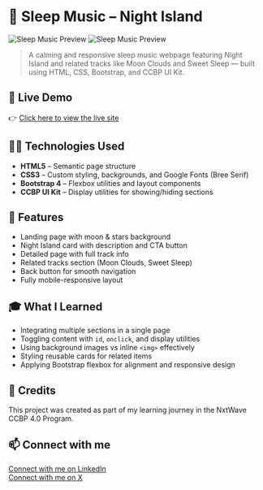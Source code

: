 # 🎵 Sleep Music – Night Island

![Sleep Music Preview](https://github.com/SouravKumarYadav/Sleep-Music-Night-Island/blob/main/images/Music%20Page%2001.jpg)
![Sleep Music Preview](https://github.com/SouravKumarYadav/Sleep-Music-Night-Island/blob/main/images/Music%20Page%2002.jpg)

> A calming and responsive sleep music webpage featuring Night Island and related tracks like Moon Clouds and Sweet Sleep — built using HTML, CSS, Bootstrap, and CCBP UI Kit.

## 🚀 Live Demo  
👉 [Click here to view the live site](https://souravkumaryadav.github.io/Sleep-Music-Night-Island/)

## 🧑‍💻 Technologies Used  
- **HTML5** – Semantic page structure  
- **CSS3** – Custom styling, backgrounds, and Google Fonts (Bree Serif)  
- **Bootstrap 4** – Flexbox utilities and layout components  
- **CCBP UI Kit** – Display utilities for showing/hiding sections  

## 📄 Features  
- Landing page with moon & stars background  
- Night Island card with description and CTA button  
- Detailed page with full track info  
- Related tracks section (Moon Clouds, Sweet Sleep)  
- Back button for smooth navigation  
- Fully mobile-responsive layout  

## 🎓 What I Learned  
- Integrating multiple sections in a single page  
- Toggling content with `id`, `onclick`, and display utilities  
- Using background images vs inline `<img>` effectively  
- Styling reusable cards for related items  
- Applying Bootstrap flexbox for alignment and responsive design  

## 🙌 Credits  
This project was created as part of my learning journey in the NxtWave CCBP 4.0 Program.

## 📫 Connect with me  
[Connect with me on LinkedIn](https://www.linkedin.com/in/sourav-kumar-cs/)  
[Connect with me on X](https://x.com/Sourav_Kumar_1)
